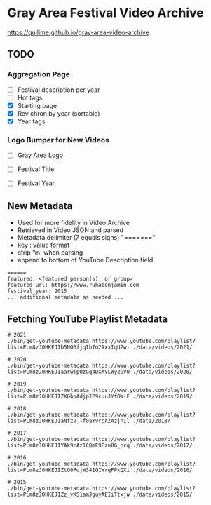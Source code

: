 # Gray Area Festival Video Archive

https://quilime.github.io/gray-area-video-archive


## TODO

### Aggregation Page

  - [ ] Festival description per year
  - [ ] Hot tags
  - [x] Starting page
  - [x] Rev chron by year (sortable)
  - [x] Year tags

### Logo Bumper for New Videos

  - [ ] Gray Area Logo
  - [ ] Festival Title
  - [ ] Festival Year


## New Metadata

  - Used for more fidelity in Video Archive
  - Retrieved in Video JSON and parsed
  - Metadata delimiter (7 equals signs) "======="
  - key : value format
  - strip '\n' when parsing
  - append to bottom of YouTube Description field

```
======
featured: <featured person(s), or group>
featured_url: https://www.ruhabenjamin.com
festival_year: 2015
... additional metadata as needed ...
```

## Fetching YouTube Playlist Metadata

```
# 2021
./bin/get-youtube-metadata https://www.youtube.com/playlist?list=PLm8zJ0HKEJIb5NO3fjqIb7o2AxxIqU2w- ./data/videos/2021/

# 2020
./bin/get-youtube-metadata https://www.youtube.com/playlist?list=PLm8zJ0HKEJIaarwTpOzGg4DXXVLWy2GVU ./data/videos/2020/

# 2019
./bin/get-youtube-metadata https://www.youtube.com/playlist?list=PLm8zJ0HKEJIZXGbpAdjpIP9cuuJYfOW-F ./data/videos/2019/

# 2018
./bin/get-youtube-metadata https://www.youtube.com/playlist?list=PLm8zJ0HKEJIaNfzV_-f0aYvrpAZAzjhIl ./data/2018/

# 2017
./bin/get-youtube-metadata https://www.youtube.com/playlist?list=PLm8zJ0HKEJIYAk9rAz1CQmE9Pzn8G_hrq ./data/videos/2017/

# 2016
./bin/get-youtube-metadata https://www.youtube.com/playlist?list=PLm8zJ0HKEJIZtQ0PqjW341QIWrqPPkQXi ./data/videos/2016/

# 2015
./bin/get-youtube-metadata https://www.youtube.com/playlist?list=PLm8zJ0HKEJIZz_vKS1amJguyAEIiTtxjw ./data/videos/2015/
```